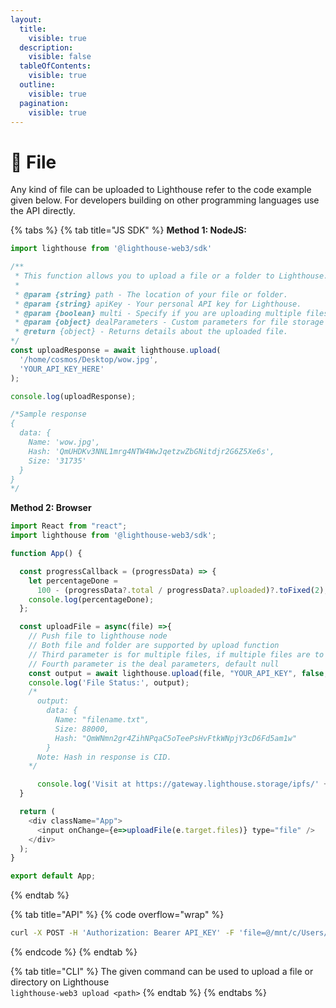 ```yaml
---
layout:
  title:
    visible: true
  description:
    visible: false
  tableOfContents:
    visible: true
  outline:
    visible: true
  pagination:
    visible: true
---
```


# 📁 File

Any kind of file can be uploaded to Lighthouse refer to the code example given below. For developers building on other programming languages use the API directly.

{% tabs %}
{% tab title="JS SDK" %}
**Method 1: NodeJS:**

```javascript
import lighthouse from '@lighthouse-web3/sdk'

/**
 * This function allows you to upload a file or a folder to Lighthouse.
 * 
 * @param {string} path - The location of your file or folder.
 * @param {string} apiKey - Your personal API key for Lighthouse.
 * @param {boolean} multi - Specify if you are uploading multiple files or folders.
 * @param {object} dealParameters - Custom parameters for file storage deals(check FVM section).
 * @return {object} - Returns details about the uploaded file.
*/
const uploadResponse = await lighthouse.upload(
  '/home/cosmos/Desktop/wow.jpg', 
  'YOUR_API_KEY_HERE'
);

console.log(uploadResponse);

/*Sample response
{
  data: {
    Name: 'wow.jpg',
    Hash: 'QmUHDKv3NNL1mrg4NTW4WwJqetzwZbGNitdjr2G6Z5Xe6s',
    Size: '31735'
  }
}
*/
```

**Method 2: Browser**

```javascript
import React from "react";
import lighthouse from '@lighthouse-web3/sdk';

function App() {

  const progressCallback = (progressData) => {
    let percentageDone =
      100 - (progressData?.total / progressData?.uploaded)?.toFixed(2);
    console.log(percentageDone);
  };

  const uploadFile = async(file) =>{
    // Push file to lighthouse node
    // Both file and folder are supported by upload function
    // Third parameter is for multiple files, if multiple files are to be uploaded at once make it true
    // Fourth parameter is the deal parameters, default null
    const output = await lighthouse.upload(file, "YOUR_API_KEY", false, null, progressCallback);
    console.log('File Status:', output);
    /*
      output:
        data: {
          Name: "filename.txt",
          Size: 88000,
          Hash: "QmWNmn2gr4ZihNPqaC5oTeePsHvFtkWNpjY3cD6Fd5am1w"
        }
      Note: Hash in response is CID.
    */

      console.log('Visit at https://gateway.lighthouse.storage/ipfs/' + output.data.Hash);
  }

  return (
    <div className="App">
      <input onChange={e=>uploadFile(e.target.files)} type="file" />
    </div>
  );
}

export default App;
```
{% endtab %}

{% tab title="API" %}
{% code overflow="wrap" %}
```bash
curl -X POST -H 'Authorization: Bearer API_KEY' -F 'file=@/mnt/c/Users/ravis/Desktop/unnamed.jpeg' 'https://node.lighthouse.storage/api/v0/add'
```
{% endcode %}
{% endtab %}

{% tab title="CLI" %}
The given command can be used to upload a file or directory on Lighthouse\
`lighthouse-web3 upload <path>`
{% endtab %}
{% endtabs %}

